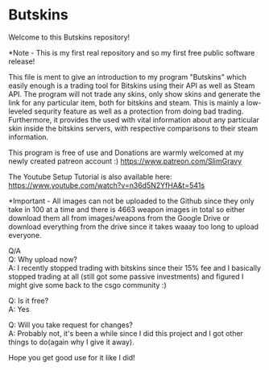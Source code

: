# Butskins

Welcome to this Butskins repository!

*Note - This is my first real repository and so my first free public software release!



This file is ment to give an introduction to my program "Butskins" which easily enough is a trading tool for Bitskins using their API as well as Steam API. The program will not trade any skins, only show skins and generate the link for any particular item, both for bitskins and steam. This is mainly a low-leveled sequrity feature as well as a protection from doing bad trading. Furthermore, it provides the used with vital information about any particular skin inside the bitskins servers, with respective comparisons to their steam information.

This program is free of use and Donations are warmly welcomed at my newly created patreon account :)
https://www.patreon.com/SlimGravy

The Youtube Setup Tutorial is also available here:                                   
https://www.youtube.com/watch?v=n36d5N2YfHA&t=541s

*Important - All images can not be uploaded to the Github since they only take in 100 at a time and there is 4663 weapon images in total              so either download them all from images/weapons from the Google Drive or download everything from the drive since it takes              waaay too long to upload everyone.
 
 

 
Q/A     
Q: Why upload now?                                                                                                                  
A: I recently stopped trading with bitskins since their 15% fee and I basically stopped trading at all (still got some passive investments) and figured I might give some back to the csgo community :)

Q: Is it free?                                                                                                                  
A: Yes

Q: Will you take request for changes?                                                                                              
A: Probably not, it's been a while since I did this project and I got other things to do(again why I give it away).


Hope you get good use for it like I did!
